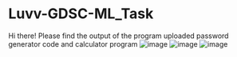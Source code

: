 # Luvv-GDSC-ML_Task
Hi there!
Please find the output of the program uploaded
password generator  code and calculator program
![image](https://github.com/LuvvSwami/Luvv-GDSC-ML_Task/assets/114878429/3f0ba9b3-8f25-4866-872e-70119563144c)
![image](https://github.com/LuvvSwami/Luvv-GDSC-ML_Task/assets/114878429/39bd6aa2-6f44-45b2-a08c-1f281a264d7d)
![image](https://github.com/LuvvSwami/Luvv-GDSC-ML_Task/assets/114878429/412d629e-32ba-43b2-b401-f3402c703f88)
